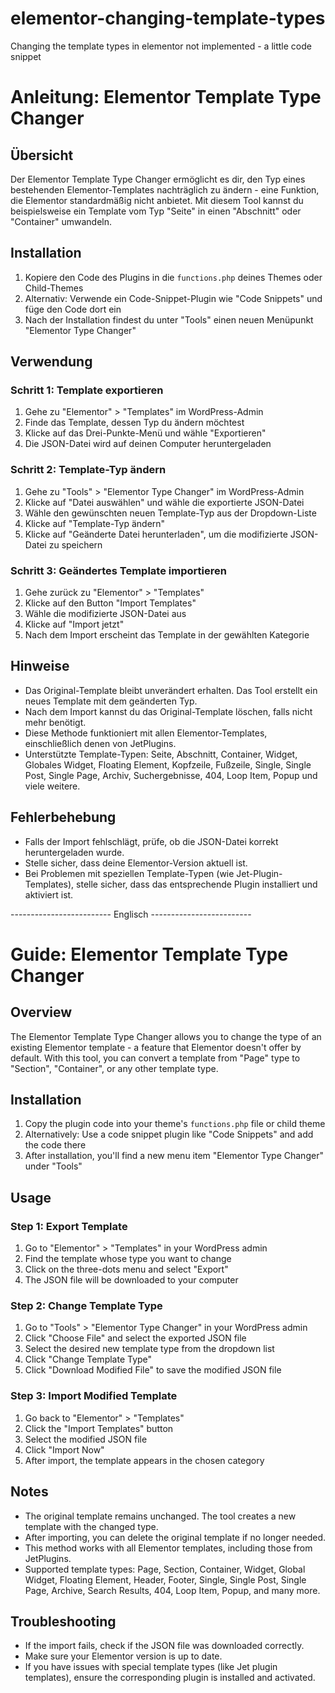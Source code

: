 # elementor-changing-template-types
Changing the template types in elementor not implemented - a little code snippet

# Anleitung: Elementor Template Type Changer

## Übersicht

Der Elementor Template Type Changer ermöglicht es dir, den Typ eines bestehenden Elementor-Templates nachträglich zu ändern - eine Funktion, die Elementor standardmäßig nicht anbietet. Mit diesem Tool kannst du beispielsweise ein Template vom Typ "Seite" in einen "Abschnitt" oder "Container" umwandeln.

## Installation

1. Kopiere den Code des Plugins in die `functions.php` deines Themes oder Child-Themes
2. Alternativ: Verwende ein Code-Snippet-Plugin wie "Code Snippets" und füge den Code dort ein
3. Nach der Installation findest du unter "Tools" einen neuen Menüpunkt "Elementor Type Changer"

## Verwendung

### Schritt 1: Template exportieren
1. Gehe zu "Elementor" > "Templates" im WordPress-Admin
2. Finde das Template, dessen Typ du ändern möchtest
3. Klicke auf das Drei-Punkte-Menü und wähle "Exportieren"
4. Die JSON-Datei wird auf deinen Computer heruntergeladen

### Schritt 2: Template-Typ ändern
1. Gehe zu "Tools" > "Elementor Type Changer" im WordPress-Admin
2. Klicke auf "Datei auswählen" und wähle die exportierte JSON-Datei
3. Wähle den gewünschten neuen Template-Typ aus der Dropdown-Liste
4. Klicke auf "Template-Typ ändern"
5. Klicke auf "Geänderte Datei herunterladen", um die modifizierte JSON-Datei zu speichern

### Schritt 3: Geändertes Template importieren
1. Gehe zurück zu "Elementor" > "Templates"
2. Klicke auf den Button "Import Templates"
3. Wähle die modifizierte JSON-Datei aus
4. Klicke auf "Import jetzt"
5. Nach dem Import erscheint das Template in der gewählten Kategorie

## Hinweise

- Das Original-Template bleibt unverändert erhalten. Das Tool erstellt ein neues Template mit dem geänderten Typ.
- Nach dem Import kannst du das Original-Template löschen, falls nicht mehr benötigt.
- Diese Methode funktioniert mit allen Elementor-Templates, einschließlich denen von JetPlugins.
- Unterstützte Template-Typen: Seite, Abschnitt, Container, Widget, Globales Widget, Floating Element, Kopfzeile, Fußzeile, Single, Single Post, Single Page, Archiv, Suchergebnisse, 404, Loop Item, Popup und viele weitere.

## Fehlerbehebung

- Falls der Import fehlschlägt, prüfe, ob die JSON-Datei korrekt heruntergeladen wurde.
- Stelle sicher, dass deine Elementor-Version aktuell ist.
- Bei Problemen mit speziellen Template-Typen (wie Jet-Plugin-Templates), stelle sicher, dass das entsprechende Plugin installiert und aktiviert ist.

------------------------- Englisch -------------------------
# Guide: Elementor Template Type Changer

## Overview

The Elementor Template Type Changer allows you to change the type of an existing Elementor template - a feature that Elementor doesn't offer by default. With this tool, you can convert a template from "Page" type to "Section", "Container", or any other template type.

## Installation

1. Copy the plugin code into your theme's `functions.php` file or child theme
2. Alternatively: Use a code snippet plugin like "Code Snippets" and add the code there
3. After installation, you'll find a new menu item "Elementor Type Changer" under "Tools"

## Usage

### Step 1: Export Template
1. Go to "Elementor" > "Templates" in your WordPress admin
2. Find the template whose type you want to change
3. Click on the three-dots menu and select "Export"
4. The JSON file will be downloaded to your computer

### Step 2: Change Template Type
1. Go to "Tools" > "Elementor Type Changer" in your WordPress admin
2. Click "Choose File" and select the exported JSON file
3. Select the desired new template type from the dropdown list
4. Click "Change Template Type"
5. Click "Download Modified File" to save the modified JSON file

### Step 3: Import Modified Template
1. Go back to "Elementor" > "Templates"
2. Click the "Import Templates" button
3. Select the modified JSON file
4. Click "Import Now"
5. After import, the template appears in the chosen category

## Notes

- The original template remains unchanged. The tool creates a new template with the changed type.
- After importing, you can delete the original template if no longer needed.
- This method works with all Elementor templates, including those from JetPlugins.
- Supported template types: Page, Section, Container, Widget, Global Widget, Floating Element, Header, Footer, Single, Single Post, Single Page, Archive, Search Results, 404, Loop Item, Popup, and many more.

## Troubleshooting

- If the import fails, check if the JSON file was downloaded correctly.
- Make sure your Elementor version is up to date.
- If you have issues with special template types (like Jet plugin templates), ensure the corresponding plugin is installed and activated.

